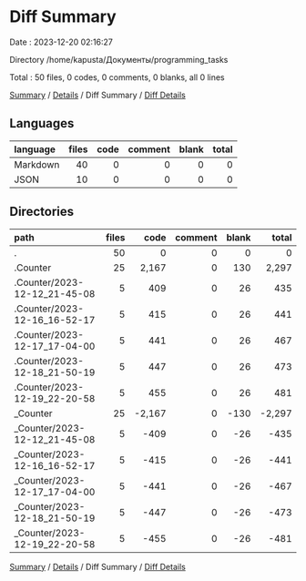 # Diff Summary

Date : 2023-12-20 02:16:27

Directory /home/kapusta/Документы/programming_tasks

Total : 50 files,  0 codes, 0 comments, 0 blanks, all 0 lines

[Summary](results.md) / [Details](details.md) / Diff Summary / [Diff Details](diff-details.md)

## Languages
| language | files | code | comment | blank | total |
| :--- | ---: | ---: | ---: | ---: | ---: |
| Markdown | 40 | 0 | 0 | 0 | 0 |
| JSON | 10 | 0 | 0 | 0 | 0 |

## Directories
| path | files | code | comment | blank | total |
| :--- | ---: | ---: | ---: | ---: | ---: |
| . | 50 | 0 | 0 | 0 | 0 |
| .Counter | 25 | 2,167 | 0 | 130 | 2,297 |
| .Counter/2023-12-12_21-45-08 | 5 | 409 | 0 | 26 | 435 |
| .Counter/2023-12-16_16-52-17 | 5 | 415 | 0 | 26 | 441 |
| .Counter/2023-12-17_17-04-00 | 5 | 441 | 0 | 26 | 467 |
| .Counter/2023-12-18_21-50-19 | 5 | 447 | 0 | 26 | 473 |
| .Counter/2023-12-19_22-20-58 | 5 | 455 | 0 | 26 | 481 |
| _Counter | 25 | -2,167 | 0 | -130 | -2,297 |
| _Counter/2023-12-12_21-45-08 | 5 | -409 | 0 | -26 | -435 |
| _Counter/2023-12-16_16-52-17 | 5 | -415 | 0 | -26 | -441 |
| _Counter/2023-12-17_17-04-00 | 5 | -441 | 0 | -26 | -467 |
| _Counter/2023-12-18_21-50-19 | 5 | -447 | 0 | -26 | -473 |
| _Counter/2023-12-19_22-20-58 | 5 | -455 | 0 | -26 | -481 |

[Summary](results.md) / [Details](details.md) / Diff Summary / [Diff Details](diff-details.md)